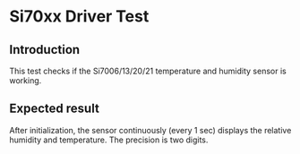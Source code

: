 # Si70xx Driver Test

## Introduction
This test checks if the Si7006/13/20/21 temperature and humidity sensor
is working.

## Expected result

After initialization, the sensor continuously (every 1 sec) displays the
relative humidity and temperature. The precision is two digits.
